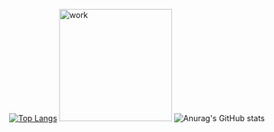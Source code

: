 <div style="width:100%;display:flex;justify-content: center"> 
  
  

        
[![Top Langs](https://github-readme-stats.vercel.app/api/top-langs/?username=g0st3e&layout=compact&theme=vision-friendly-dark)](https://github.com/anuraghazra/github-readme-stats)
  <img src="https://i.gifer.com/origin/4c/4c7dc3d8a6dd24c8169b85d7e0fff5fd_w200.gif" alt="work" height="200"/>
  ![Anurag's GitHub stats](https://github-readme-stats.vercel.app/api?username=gh0st3e&show_icons=true&theme=radical)
  
</div>


